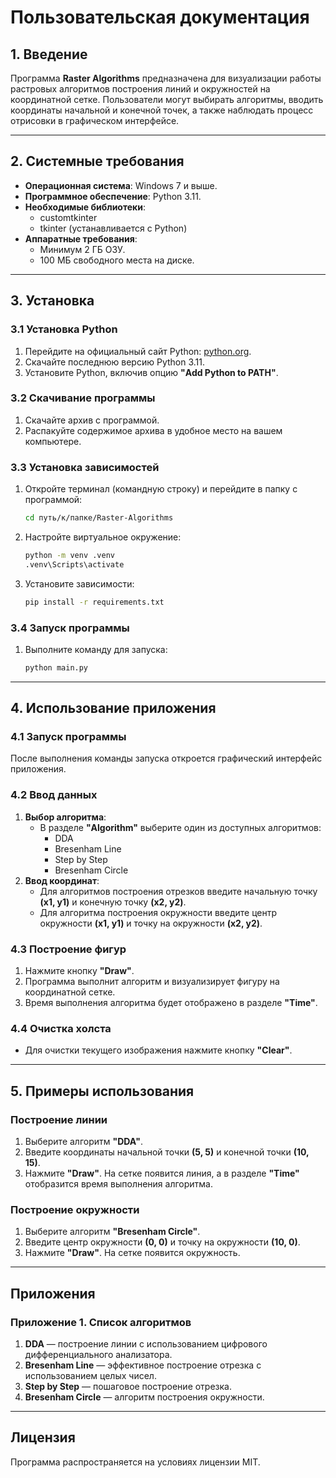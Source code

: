 # Пользовательская документация

## 1. Введение

Программа **Raster Algorithms** предназначена для визуализации работы растровых алгоритмов построения линий и окружностей на координатной сетке. Пользователи могут выбирать алгоритмы, вводить координаты начальной и конечной точек, а также наблюдать процесс отрисовки в графическом интерфейсе.

---

## 2. Системные требования

- **Операционная система**: Windows 7 и выше.
- **Программное обеспечение**: Python 3.11.
- **Необходимые библиотеки**: 
  - customtkinter
  - tkinter (устанавливается с Python)
- **Аппаратные требования**:
  - Минимум 2 ГБ ОЗУ.
  - 100 МБ свободного места на диске.

---

## 3. Установка

### 3.1 Установка Python

1. Перейдите на официальный сайт Python: [python.org](https://python.org).
2. Скачайте последнюю версию Python 3.11.
3. Установите Python, включив опцию **"Add Python to PATH"**.

### 3.2 Скачивание программы

1. Скачайте архив с программой.
2. Распакуйте содержимое архива в удобное место на вашем компьютере.

### 3.3 Установка зависимостей

1. Откройте терминал (командную строку) и перейдите в папку с программой:
   ```bash
   cd путь/к/папке/Raster-Algorithms
   ```
2. Настройте виртуальное окружение:
   ```bash
   python -m venv .venv
   .venv\Scripts\activate
   ```
3. Установите зависимости:
   ```bash
   pip install -r requirements.txt
   ```

### 3.4 Запуск программы

1. Выполните команду для запуска:
   ```bash
   python main.py
   ```

---

## 4. Использование приложения

### 4.1 Запуск программы

После выполнения команды запуска откроется графический интерфейс приложения. 

### 4.2 Ввод данных

1. **Выбор алгоритма**:
   - В разделе **"Algorithm"** выберите один из доступных алгоритмов:
     - DDA
     - Bresenham Line
     - Step by Step
     - Bresenham Circle
2. **Ввод координат**:
   - Для алгоритмов построения отрезков введите начальную точку **(x1, y1)** и конечную точку **(x2, y2)**.
   - Для алгоритма построения окружности введите центр окружности **(x1, y1)** и точку на окружности **(x2, y2)**.

### 4.3 Построение фигур

1. Нажмите кнопку **"Draw"**. 
2. Программа выполнит алгоритм и визуализирует фигуру на координатной сетке.
3. Время выполнения алгоритма будет отображено в разделе **"Time"**.

### 4.4 Очистка холста

- Для очистки текущего изображения нажмите кнопку **"Clear"**.

---

## 5. Примеры использования

### Построение линии

1. Выберите алгоритм **"DDA"**.
2. Введите координаты начальной точки **(5, 5)** и конечной точки **(10, 15)**.
3. Нажмите **"Draw"**. На сетке появится линия, а в разделе **"Time"** отобразится время выполнения алгоритма.

### Построение окружности

1. Выберите алгоритм **"Bresenham Circle"**.
2. Введите центр окружности **(0, 0)** и точку на окружности **(10, 0)**.
3. Нажмите **"Draw"**. На сетке появится окружность.

---

## Приложения

### Приложение 1. Список алгоритмов

1. **DDA** — построение линии с использованием цифрового дифференциального анализатора.
2. **Bresenham Line** — эффективное построение отрезка с использованием целых чисел.
3. **Step by Step** — пошаговое построение отрезка.
4. **Bresenham Circle** — алгоритм построения окружности.

---

## Лицензия

Программа распространяется на условиях лицензии MIT.
